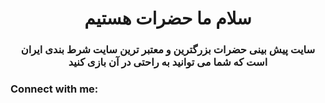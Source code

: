 <h1 align="center">سلام ما حضرات هستیم</h1>
<h3 align="center">سایت پیش بینی حضرات بزرگترین و معتبر ترین سایت شرط بندی ایران است که شما می توانید به راحتی در آن بازی کنید</h3>

<h3 align="left">Connect with me:</h3>
<p align="left">
</p>
